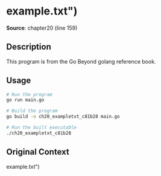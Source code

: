 # example.txt")

**Source**: chapter20 (line 159)

## Description

This program is from the Go Beyond golang reference book.

## Usage

```bash
# Run the program
go run main.go

# Build the program
go build -o ch20_exampletxt_c81b28 main.go

# Run the built executable
./ch20_exampletxt_c81b28
```

## Original Context

example.txt")
